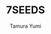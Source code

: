 ---
layout: post
title:  7SEEDS
team: with yanbang & Rain Over Paradise
outcome: ✅ Completed
author: Tamura Yumi
imgPath: 7seeds.png
href: https://mangadex.org/title/ce47b821-988c-4abf-a8dd-864cef84585a/7-seeds
---
